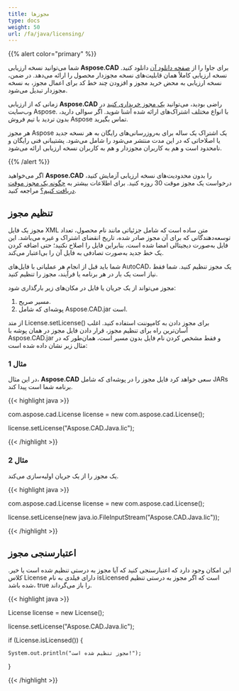 ```yaml
---
title: مجوزها
type: docs
weight: 50
url: /fa/java/licensing/
---
```


{{% alert color="primary" %}}

شما می‌توانید نسخه ارزیابی **Aspose.CAD** برای جاوا را از [صفحه دانلود آن](https://releases.aspose.com/java/repo/com/aspose/aspose-cad/) دانلود کنید. نسخه ارزیابی کاملاً همان قابلیت‌های نسخه مجوزدار محصول را ارائه می‌دهد. در ضمن، نسخه ارزیابی به محض خرید مجوز و افزودن چند خط کد برای اعمال مجوز، به نسخه مجوزدار تبدیل می‌شود.

زمانی که از ارزیابی **Aspose.CAD** راضی بودید، می‌توانید [یک مجوز خریداری کنید](https://purchase.aspose.com/buy) در وب‌سایت Aspose. با انواع مختلف اشتراک‌های ارائه شده آشنا شوید. اگر سوالی دارید، بدون تردید با تیم فروش Aspose تماس بگیرید.

هر مجوز Aspose یک اشتراک یک ساله برای به‌روزرسانی‌های رایگان به هر نسخه جدید یا اصلاحاتی که در این مدت منتشر می‌شود را شامل می‌شود. پشتیبانی فنی رایگان و نامحدود است و هم به کاربران مجوزدار و هم به کاربران نسخه ارزیابی ارائه می‌شود.

{{% /alert %}}

اگر می‌خواهید **Aspose.CAD** را بدون محدودیت‌های نسخه ارزیابی آزمایش کنید، درخواست یک مجوز موقت 30 روزه کنید. برای اطلاعات بیشتر به [چگونه یک مجوز موقت دریافت کنیم؟](https://purchase.aspose.com/temporary-license) مراجعه کنید.

## **تنظیم مجوز**

مجوز یک فایل XML متن ساده است که شامل جزئیاتی مانند نام محصول، تعداد توسعه‌دهندگانی که برای آن مجوز صادر شده، تاریخ انقضای اشتراک و غیره می‌باشد. این فایل به‌صورت دیجیتالی امضا شده است، بنابراین فایل را اصلاح نکنید؛ حتی اضافه کردن یک خط جدید به‌صورت تصادفی به فایل آن را بی‌اعتبار می‌کند.

شما باید قبل از انجام هر عملیاتی با فایل‌های AutoCAD، یک مجوز تنظیم کنید. شما فقط نیاز است یک بار در هر برنامه یا فرآیند، مجوز را تنظیم کنید.

مجوز می‌تواند از یک جریان یا فایل در مکان‌های زیر بارگذاری شود:

1. مسیر صریح.
2. پوشه‌ای که شامل Aspose.CAD.jar است.

از متد License.setLicense() برای مجوز دادن به کامپوننت استفاده کنید. اغلب آسان‌ترین راه برای تنظیم مجوز، قرار دادن فایل مجوز در همان پوشه با Aspose.CAD.jar و فقط مشخص کردن نام فایل بدون مسیر است، همان‌طور که در مثال زیر نشان داده شده است:

### **مثال 1**

در این مثال، **Aspose.CAD** سعی خواهد کرد فایل مجوز را در پوشه‌ای که شامل JARs برنامه شما است پیدا کند.

{{< highlight java >}}

com.aspose.cad.License license = new com.aspose.cad.License();

license.setLicense("Aspose.CAD.Java.lic");

{{< /highlight >}}

### **مثال 2**

یک مجوز را از یک جریان اولیه‌سازی می‌کند.

{{< highlight java >}}

com.aspose.cad.License license = new com.aspose.cad.License();

license.setLicense(new java.io.FileInputStream("Aspose.CAD.Java.lic"));

{{< /highlight >}}

## **اعتبارسنجی مجوز**

این امکان وجود دارد که اعتبارسنجی کنید که آیا مجوز به درستی تنظیم شده است یا خیر. کلاس License دارای فیلدی به نام isLicensed است که اگر مجوز به درستی تنظیم شده باشد، true را باز می‌گرداند.

{{< highlight java >}}

License license = new License();

license.setLicense("Aspose.CAD.Java.lic");

if (License.isLicensed()) {

    System.out.println("مجوز تنظیم شده است!");

}

{{< /highlight >}}
